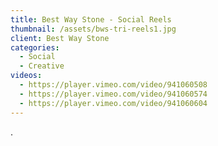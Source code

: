 ```yaml
---
title: Best Way Stone - Social Reels
thumbnail: /assets/bws-tri-reels1.jpg
client: Best Way Stone
categories:
  - Social
  - Creative
videos:
  - https://player.vimeo.com/video/941060508
  - https://player.vimeo.com/video/941060574
  - https://player.vimeo.com/video/941060604
---
```

.
